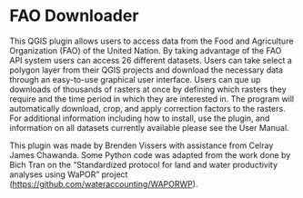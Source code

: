 # FAO Downloader

This QGIS plugin allows users to access data from the Food and Agriculture Organization (FAO) of the United Nation. By taking advantage of the FAO API system users can access 26 different datasets. Users can take select a polygon layer from their QGIS projects and download the necessary data through an easy-to-use graphical user interface. Users can que up downloads of thousands of rasters at once by defining which rasters they require and the time period in which they are interested in. The program will automatically download, crop, and apply correction factors to the rasters. For additional information including how to install, use the plugin, and information on all datasets currently available please see the User Manual. 

This plugin was made by Brenden Vissers with assistance from Celray James Chawanda. Some Python code was adapted from the work done by Bich Tran on the “Standardized protocol for land and water productivity analyses using WaPOR” project (https://github.com/wateraccounting/WAPORWP).
